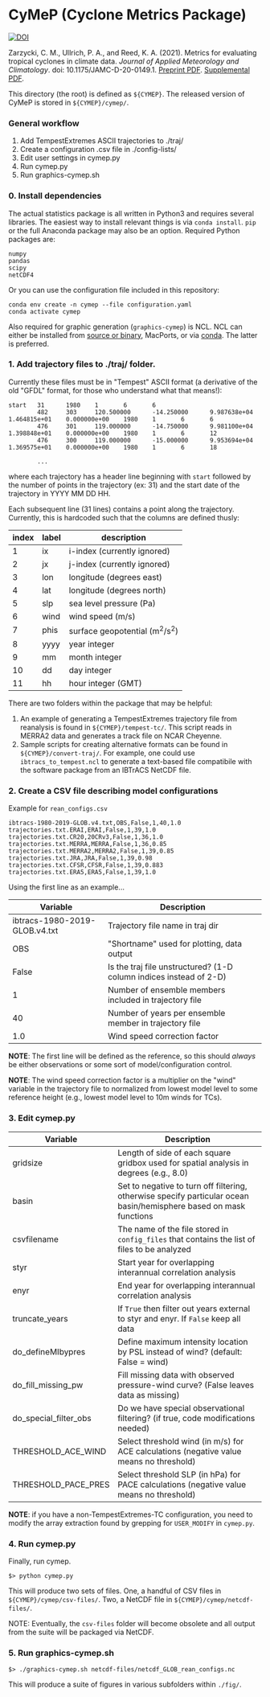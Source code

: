 # CyMeP (Cyclone Metrics Package)

[![DOI](https://zenodo.org/badge/263738878.svg)](https://zenodo.org/badge/latestdoi/263738878)

Zarzycki, C. M., Ullrich, P. A., and Reed, K. A. (2021). Metrics for evaluating tropical cyclones in climate data. *Journal of Applied Meteorology and Climatology*. doi: 10.1175/JAMC-D-20-0149.1. [Preprint PDF](https://colinzarzycki.com/papers/ZUR_metrics.pdf). [Supplemental PDF](https://colinzarzycki.com/papers/ZUR_metrics_SI.pdf).

This directory (the root) is defined as `${CYMEP}`. The released version of CyMeP is stored in `${CYMEP}/cymep/`.

### General workflow
1. Add TempestExtremes ASCII trajectories to ./traj/
2. Create a configuration .csv file in ./config-lists/
3. Edit user settings in cymep.py
4. Run cymep.py
5. Run graphics-cymep.sh

### 0. Install dependencies

The actual statistics package is all written in Python3 and requires several libraries. The easiest way to install relevant things is via `conda install`. `pip` or the full Anaconda package may also be an option. Required Python packages are:

```
numpy
pandas
scipy
netCDF4
```

Or you can use the configuration file included in this repository:

```
conda env create -n cymep --file configuration.yaml 
conda activate cymep   
```

Also required for graphic generation (`graphics-cymep`) is NCL. NCL can either be installed from [source or binary](https://www.ncl.ucar.edu/Download/), MacPorts, or via [conda](https://www.ncl.ucar.edu/Download/conda.shtml). The latter is preferred.

### 1. Add trajectory files to ./traj/ folder.

Currently these files must be in "Tempest" ASCII format (a derivative of the old "GFDL" format, for those who understand what that means!):

```
start   31      1980    1       6       6
        482     303     120.500000      -14.250000      9.987638e+04    1.464815e+01    0.000000e+00    1980    1       6       6
        476     301     119.000000      -14.750000      9.981100e+04    1.398848e+01    0.000000e+00    1980    1       6       12
        476     300     119.000000      -15.000000      9.953694e+04    1.369575e+01    0.000000e+00    1980    1       6       18
       
        ...
```

where each trajectory has a header line beginning with `start` followed by the number of points in the trajectory (ex: 31) and the start date of the trajectory in YYYY MM DD HH.

Each subsequent line (31 lines) contains a point along the trajectory. Currently, this is hardcoded such that the columns are defined thusly:


| index | label | description  |
| --- | --- | ---  |
| 1 | ix | i-index (currently ignored)  |
| 2 | jx | j-index (currently ignored) |
| 3 | lon | longitude (degrees east)  |
| 4 | lat | longitude (degrees north)  |
| 5 | slp | sea level pressure (Pa)  |
| 6 | wind | wind speed (m/s) |
| 7 | phis | surface geopotential (m<sup>2</sup>/s<sup>2</sup>)  |
| 8 | yyyy | year integer |
| 9 | mm | month integer  |
| 10 | dd | day integer  |
| 11 | hh | hour integer (GMT)  |

There are two folders within the package that may be helpful:

1. An example of generating a TempestExtremes trajectory file from reanalysis is found in `${CYMEP}/tempest-tc/`. This script reads in MERRA2 data and generates a track file on NCAR Cheyenne.
2. Sample scripts for creating alternative formats can be found in `${CYMEP}/convert-traj/`. For example, one could use `ibtracs_to_tempest.ncl` to generate a text-based file compatibile with the software package from an IBTrACS NetCDF file.

### 2. Create a CSV file describing model configurations

Example for `rean_configs.csv`

```
ibtracs-1980-2019-GLOB.v4.txt,OBS,False,1,40,1.0
trajectories.txt.ERAI,ERAI,False,1,39,1.0
trajectories.txt.CR20,20CRv3,False,1,36,1.0
trajectories.txt.MERRA,MERRA,False,1,36,0.85
trajectories.txt.MERRA2,MERRA2,False,1,39,0.85
trajectories.txt.JRA,JRA,False,1,39,0.98
trajectories.txt.CFSR,CFSR,False,1,39,0.883
trajectories.txt.ERA5,ERA5,False,1,39,1.0
```

Using the first line as an example...

| Variable | Description |
| --- | --- |
| ibtracs-1980-2019-GLOB.v4.txt | Trajectory file name in traj dir |
| OBS | "Shortname" used for plotting, data output |
| False | Is the traj file unstructured? (1-D column indices instead of 2-D) |
| 1 | Number of ensemble members included in trajectory file |
| 40 | Number of years per ensemble member in trajectory file |
| 1.0 | Wind speed correction factor |

**NOTE**: The first line will be defined as the reference, so this should *always* be either observations or some sort of model/configuration control.

**NOTE**: The wind speed correction factor is a multiplier on the "wind" variable in the trajectory file to normalized from lowest model level to some reference height (e.g., lowest model level to 10m winds for TCs).

### 3. Edit cymep.py

| Variable | Description |
| --- | --- |
| gridsize | Length of side of each square gridbox used for spatial analysis in degrees (e.g., 8.0) |
| basin | Set to negative to turn off filtering, otherwise specify particular ocean basin/hemisphere based on mask functions |
| csvfilename | The name of the file stored in `config_files` that contains the list of files to be analyzed |
| styr | Start year for overlapping interannual correlation analysis |
| enyr | End year for overlapping interannual correlation analysis |
| truncate_years | If `True` then filter out years external to styr and enyr. If `False` keep all data |
| do_defineMIbypres | Define maximum intensity location by PSL instead of wind? (default: False = wind) |
| do_fill_missing_pw | Fill missing data with observed pressure-wind curve? (False leaves data as missing) |
| do_special_filter_obs | Do we have special observational filtering? (if true, code modifications needed) |
| THRESHOLD_ACE_WIND | Select threshold wind (in m/s) for ACE calculations (negative value means no threshold) |
| THRESHOLD_PACE_PRES | Select threshold SLP (in hPa) for PACE calculations (negative value means no threshold) |

**NOTE**: if you have a non-TempestExtremes-TC configuration, you need to modify the array extraction found by grepping for `USER_MODIFY` in `cymep.py`.

### 4. Run cymep.py

Finally, run cymep.

```
$> python cymep.py
```

This will produce two sets of files. One, a handful of CSV files in `${CYMEP}/cymep/csv-files/`. Two, a NetCDF file in `${CYMEP}/cymep/netcdf-files/`.

NOTE: Eventually, the `csv-files` folder will become obsolete and all output from the suite will be packaged via NetCDF.

### 5. Run graphics-cymep.sh

```
$> ./graphics-cymep.sh netcdf-files/netcdf_GLOB_rean_configs.nc
```

This will produce a suite of figures in various subfolders within `./fig/`.
